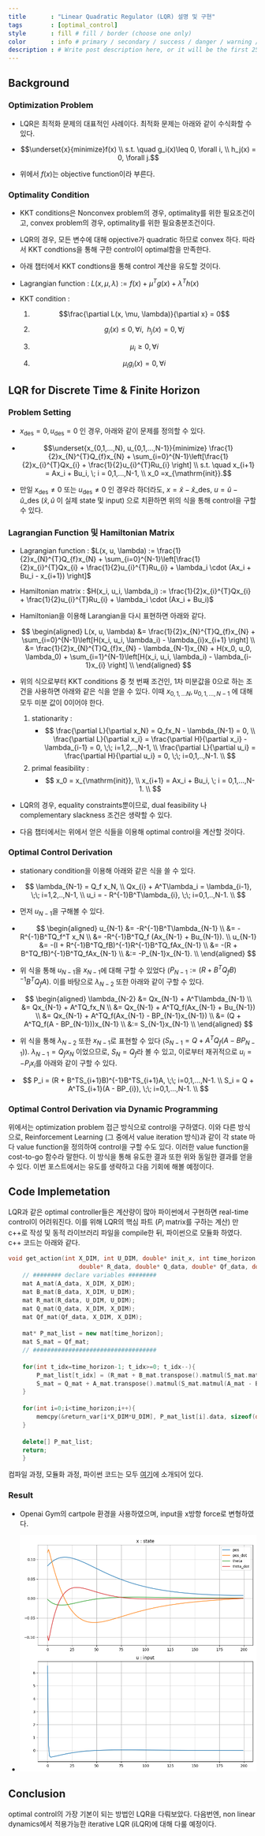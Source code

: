 ```yaml
---
title       : "Linear Quadratic Regulator (LQR) 설명 및 구현"
tags        : [optimal_control]
style       : fill # fill / border (choose one only)
color       : info # primary / secondary / success / danger / warning / info / light / dark (choose one only)
description : # Write post description here, or it will be the first 25 words of the post's body.
---
```


## Background

### Optimization Problem

- LQR은 최적화 문제의 대표적인 사례이다. 최적화 문제는 아래와 같이 수식화할 수 있다.

- $$\underset{x}{minimize}f(x) \\
s.t. \quad g_i(x)\leq 0, \forall i, \\
h_j(x) = 0, \forall j.$$

- 위에서 $f(x)$는 objective function이라 부른다.

### Optimality Condition

- KKT conditions은 Nonconvex problem의 경우, optimality를 위한 필요조건이고, convex problem의 경우, optimality를 위한 필요충분조건이다.

- LQR의 경우, 모든 변수에 대해 opjective가 quadratic 하므로 convex 하다. 따라서 KKT condtions을 통해 구한 control이 optimal함을 만족한다.

- 아래 챕터에서 KKT condtions을 통해 control 계산을 유도할 것이다.

- Lagrangian function : $L(x, \mu, \lambda) := f(x) + \mu^Tg(x) + \lambda^Th(x)$

- KKT condition :

  1. $$\frac{\partial L(x, \mu, \lambda)}{\partial x} = 0$$

  2. $$g_i(x)\leq 0, \forall i,\;\; h_j(x) = 0, \forall j$$

  3. $$\mu_i \geq 0, \forall i$$

  4. $$\mu_i g_i(x) = 0, \forall i$$

## LQR for Discrete Time & Finite Horizon

### Problem Setting

- $x_{\mathrm{des}} = 0, u_{\mathrm{des}} = 0$ 인 경우, 아래와 같이 문제를 정의할 수 있다.

- $$\underset{x_{0,1,...,N}, u_{0,1,...,N-1}}{minimize} \frac{1}{2}x_{N}^{T}Q_{f}x_{N} + \sum_{i=0}^{N-1}\left[\frac{1}{2}x_{i}^{T}Qx_{i} + \frac{1}{2}u_{i}^{T}Ru_{i} \right] \\
s.t. \quad x_{i+1} = Ax_i + Bu_i, \; i = 0,1,...,N-1, \\
x_0 =x_{\mathrm{init}}.$$

- 만일 $x_{\mathrm{des}} \neq 0$ 또는 $u_{\mathrm{des}} \neq 0$ 인 경우라 하더라도, $x = \hat{x} - \hat{x}\_{\mathrm{des}}$, $u = \hat{u} - \hat{u}\_{\mathrm{des}}$ ($\hat{x}, \hat{u}$ 이 실제 state 및 input) 으로 치환하면 위의 식을 통해 control을 구할 수 있다.

### Lagrangian Function 및 Hamiltonian Matrix

- Lagrangian function : $L(x, u, \lambda) := \frac{1}{2}x_{N}^{T}Q_{f}x_{N} + \sum_{i=0}^{N-1}\left[\frac{1}{2}x_{i}^{T}Qx_{i} + \frac{1}{2}u_{i}^{T}Ru_{i} + \lambda_i \cdot (Ax_i + Bu_i - x_{i+1}) \right]$

- Hamiltonian matrix : $H(x_i, u_i, \lambda_i) := \frac{1}{2}x_{i}^{T}Qx_{i} + \frac{1}{2}u_{i}^{T}Ru_{i} + \lambda_i \cdot (Ax_i + Bu_i)$

- Hamiltonian을 이용해 Larangian을 다시 표현하면 아래와 같다.

- $$
\begin{aligned}
L(x, u, \lambda) &= \frac{1}{2}x_{N}^{T}Q_{f}x_{N} + \sum_{i=0}^{N-1}\left[H(x_i, u_i, \lambda_i) - \lambda_{i}x_{i+1} \right] \\
&= \frac{1}{2}x_{N}^{T}Q_{f}x_{N} - \lambda_{N-1}x_{N} + H(x_0, u_0, \lambda_0) + \sum_{i=1}^{N-1}\left[H(x_i, u_i, \lambda_i) - \lambda_{i-1}x_{i} \right] \\
\end{aligned}
$$

- 위의 식으로부터 KKT conditions 중 첫 번째 조건인, 1차 미분값을 0으로 하는 조건을 사용하면 아래와 같은 식을 얻을 수 있다. 이때 $x_{0,1,...N}, u_{0,1,...,N-1}$ 에 대해 모두 미분 값이 0이어야 한다.

  1. stationarity :
     - $$
     \frac{\partial L}{\partial x_N} = Q_fx_N - \lambda_{N-1} = 0, \\
     \frac{\partial L}{\partial x_i} = \frac{\partial H}{\partial x_i} - \lambda_{i-1} = 0, \;\; i=1,2,..,N-1, \\
     \frac{\partial L}{\partial u_i} = \frac{\partial H}{\partial u_i} = 0, \;\; i=0,1,..,N-1. \\
     $$
  2. primal feasibility :
     - $$
     x_0 = x_{\mathrm{init}}, \\
     x_{i+1} = Ax_i + Bu_i, \; i = 0,1,...,N-1. \\
     $$

- LQR의 경우, equality constraints뿐이므로, dual feasibility 나 complementary slackness 조건은 생략할 수 있다.

- 다음 챕터에서는 위에서 얻은 식들을 이용해 optimal control을 계산할 것이다.

### Optimal Control Derivation

- stationary condition을 이용해 아래와 같은 식을 쓸 수 있다.

- $$
\lambda_{N-1} = Q_f x_N, \\
Qx_{i} + A^T\lambda_i = \lambda_{i-1}, \;\; i=1,2,..,N-1, \\
u_i = - R^{-1}B^T\lambda_{i}, \;\; i=0,1,..,N-1. \\
$$

- 먼저 $u_{N-1}$을 구해볼 수 있다.

- $$
\begin{aligned}
u_{N-1} &= -R^{-1}B^T\lambda_{N-1} \\
&= -R^{-1}B^TQ_f^T x_N \\
&= -R^{-1}B^TQ_f (Ax_{N-1} + Bu_{N-1}). \\
u_{N-1} &= -(I + R^{-1}B^TQ_fB)^{-1}R^{-1}B^TQ_fAx_{N-1} \\
&= -(R + B^TQ_fB)^{-1}B^TQ_fAx_{N-1} \\
&:= -P_{N-1}x_{N-1}. \\
\end{aligned}
$$

- 위 식을 통해 $u_{N-1}$을 $x_{N-1}$에 대해 구할 수 있었다 ($P_{N-1} := (R + B^TQ_fB)^{-1}B^TQ_fA$). 이를 바탕으로 $\lambda_{N-2}$ 또한 아래와 같이 구할 수 있다.

- $$
\begin{aligned}
\lambda_{N-2} &= Qx_{N-1} + A^T\lambda_{N-1} \\
&= Qx_{N-1} + A^TQ_fx_N \\
&= Qx_{N-1} + A^TQ_f(Ax_{N-1} + Bu_{N-1}) \\
&= Qx_{N-1} + A^TQ_f(Ax_{N-1} - BP_{N-1}x_{N-1}) \\
&= (Q + A^TQ_f(A - BP_{N-1}))x_{N-1} \\
&:= S_{N-1}x_{N-1} \\
\end{aligned}
$$

- 위 식을 통해 $\lambda_{N-2}$ 또한 $x_{N-1}$로 표현할 수 있다 ($S_{N-1} = Q + A^TQ_f(A - BP_{N-1})$). $\lambda_{N-1} = Q_fx_N$ 이었으므로, $S_N=Q_f$라 볼 수 있고, 이로부터 재귀적으로 $u_i = -P_ix_i$를 아래와 같이 구할 수 있다.

- $$
P_i = (R + B^TS_{i+1}B)^{-1}B^TS_{i+1}A, \;\; i=0,1,...,N-1. \\
S_i = Q + A^TS_{i+1}(A - BP_{i}), \;\; i=0,1,...,N-1. \\
$$

### Optimal Control Derivation via Dynamic Programming

위에서는 optimization problem 접근 방식으로 control을 구하였다.
이와 다른 방식으로, Reinforcement Learning (그 중에서 value iteration 방식)과 같이 각 state 마다 value function을 정의하여 control을 구할 수도 있다.
이러한 value function을 cost-to-go 함수라 말한다.
이 방식을 통해 유도한 결과 또한 위와 동일한 결과를 얻을 수 있다.
이번 포스트에서는 유도를 생략하고 다음 기회에 해볼 예정이다.

## Code Implemetation

LQR과 같은 optimal controller들은 계산량이 많아 파이썬에서 구현하면 real-time control이 어려워진다.
이를 위해 LQR의 핵심 파트 ($P_i$ matrix를 구하는 계산) 만 c++로 작성 및 동적 라이브러리 파일을 compile한 뒤, 파이썬으로 모듈화 하였다.
c++ 코드는 아래와 같다.

``` c++
void get_action(int X_DIM, int U_DIM, double* init_x, int time_horizon, double* A_data, double* B_data,
                    double* R_data, double* Q_data, double* Qf_data, double* return_var){
    // ######## declare variables ########
    mat A_mat(A_data, X_DIM, X_DIM);
    mat B_mat(B_data, X_DIM, U_DIM);
    mat R_mat(R_data, U_DIM, U_DIM);
    mat Q_mat(Q_data, X_DIM, X_DIM);
    mat Qf_mat(Qf_data, X_DIM, X_DIM);

    mat* P_mat_list = new mat[time_horizon];
    mat S_mat = Qf_mat;
    // ###################################

    for(int t_idx=time_horizon-1; t_idx>=0; t_idx--){
        P_mat_list[t_idx] = (R_mat + B_mat.transpose().matmul(S_mat.matmul(B_mat))).inverse_matmul(B_mat.transpose().matmul(S_mat.matmul(A_mat)));
        S_mat = Q_mat + A_mat.transpose().matmul(S_mat.matmul(A_mat - B_mat.matmul(P_mat_list[t_idx])));
    }

    for(int i=0;i<time_horizon;i++){
        memcpy(&return_var[i*X_DIM*U_DIM], P_mat_list[i].data, sizeof(double)*X_DIM*U_DIM);
    }

    delete[] P_mat_list;
    return;
    }
```

컴파일 과정, 모듈화 과정, 파이썬 코드는 모두 [여기](https://github.com/dobro12/optimal_control/tree/master/LQR)에 소개되어 있다.

### Result

- Openai Gym의 cartpole 환경을 사용하였으며, input을 x방향 force로 변형하였다.

- ![result](/assets/images/[LQR]result.png)

## Conclusion

optimal control의 가장 기본이 되는 방법인 LQR을 다뤄보았다. 다음번엔, non linear dynamics에서 적용가능한 iterative LQR (iLQR)에 대해 다룰 예정이다.

